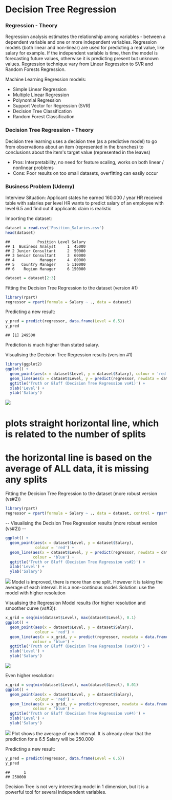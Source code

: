 # Decision Tree Regression




### Regression - Theory
Regression analysis estimates the relationship among variables - between a dependent variable and one or more independent variables. Regression models (both linear and non-linear) are used for predicting a real value, like salary for example. If the independent variable is time, then the model is forecasting future values, otherwise it is predicting present but unknown values. Regression technique vary from Linear Regression to SVR and Random Forests Regression.

Machine Learning Regression models:

* Simple Linear Regression
* Multiple Linear Regression
* Polynomial Regression
* Support Vector for Regression (SVR)
* Decision Tree Classification
* Random Forest Classification

### Decision Tree Regression  - Theory
Decision tree learning uses a decision tree (as a predictive model) to go from observations about an item (represented in the branches) to conclusions about the item's target value (represented in the leaves)

* Pros: Interpretability, no need for feature scaling, works on both linear / nonlinear problems
* Cons: Poor results on too small datasets, overfitting can easily occur

### Business Problem (Udemy)

Interview Situation: Applicant states he earned 160.000 / year
HR received table with salaries per level
HR wants to predict salary of an employee with level 6.5 and find out if applicants claim is realistic


Importing the dataset:

```r
dataset = read.csv('Position_Salaries.csv')
head(dataset)
```

```
##            Position Level Salary
## 1  Business Analyst     1  45000
## 2 Junior Consultant     2  50000
## 3 Senior Consultant     3  60000
## 4           Manager     4  80000
## 5   Country Manager     5 110000
## 6    Region Manager     6 150000
```

```r
dataset = dataset[2:3]
```

Fitting the Decision Tree Regression to the dataset (version #1)

```r
library(rpart)
regressor = rpart(formula = Salary ~ ., data = dataset)
```

Predicting a new result:

```r
y_pred = predict(regressor, data.frame(Level = 6.5))
y_pred
```

```
## [1] 249500
```
Prediction is much higher than stated salary.


Visualising the Decision Tree Regression results (version #1)

```r
library(ggplot2)
ggplot() +
  geom_point(aes(x = dataset$Level, y = dataset$Salary), colour = 'red') +
  geom_line(aes(x = dataset$Level, y = predict(regressor, newdata = dataset)), colour = 'blue') +
  ggtitle('Truth or Bluff (Decision Tree Regression vs#1)') +
  xlab('Level') +
  ylab('Salary')
```

![](DecisionTreeRegression_1d_files/figure-html/unnamed-chunk-4-1.png)<!-- -->
# plots straight horizontal line, which is related to the number of splits
# the horizontal line is based on the average of ALL data, it is missing any splits


Fitting the Decision Tree Regression to the dataset (more robust version (vs#2))

```r
library(rpart)
regressor = rpart(formula = Salary ~ ., data = dataset, control = rpart.control(minsplit = 1))
```

-- Visualising the Decision Tree Regression results (more robust version (vs#2)) --

```r
ggplot() +
  geom_point(aes(x = dataset$Level, y = dataset$Salary),
             colour = 'red') +
  geom_line(aes(x = dataset$Level, y = predict(regressor, newdata = dataset)),
            colour = 'blue') +
  ggtitle('Truth or Bluff (Decision Tree Regression vs#2)') +
  xlab('Level') +
  ylab('Salary')
```

![](DecisionTreeRegression_1d_files/figure-html/unnamed-chunk-6-1.png)<!-- -->
Model is improved, there is more than one split.
However it is taking the average of each interval.
It is a non-continous model. Solution: use the model with higher resolution


Visualising the Regression Model results (for higher resolution and smoother curve (vs#3)):

```r
x_grid = seq(min(dataset$Level), max(dataset$Level), 0.1)
ggplot() +
  geom_point(aes(x = dataset$Level, y = dataset$Salary),
             colour = 'red') +
  geom_line(aes(x = x_grid, y = predict(regressor, newdata = data.frame(Level = x_grid))),
            colour = 'blue') +
  ggtitle('Truth or Bluff (Decision Tree Regression (vs#3))') +
  xlab('Level') +
  ylab('Salary')
```

![](DecisionTreeRegression_1d_files/figure-html/unnamed-chunk-7-1.png)<!-- -->


Even higher resolution:

```r
x_grid = seq(min(dataset$Level), max(dataset$Level), 0.01)
ggplot() +
  geom_point(aes(x = dataset$Level, y = dataset$Salary),
             colour = 'red') +
  geom_line(aes(x = x_grid, y = predict(regressor, newdata = data.frame(Level = x_grid))),
            colour = 'blue') +
  ggtitle('Truth or Bluff (Decision Tree Regression vs#4)') +
  xlab('Level') +
  ylab('Salary')
```

![](DecisionTreeRegression_1d_files/figure-html/unnamed-chunk-8-1.png)<!-- -->
Plot shows the average of each interval.
It is already clear that the prediction for a 6.5 Salary will be 250.000

Predicting a new result:

```r
y_pred = predict(regressor, data.frame(Level = 6.5))
y_pred
```

```
##      1 
## 250000
```


Decision Tree is not very interesting model in 1 dimension, but it is a powerful tool for several independent variables.
